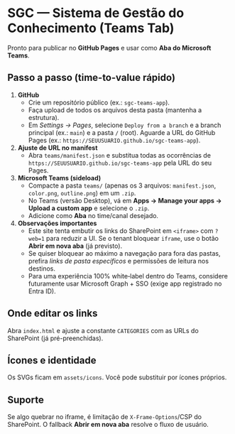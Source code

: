 # SGC — Sistema de Gestão do Conhecimento (Teams Tab)
Pronto para publicar no **GitHub Pages** e usar como **Aba do Microsoft Teams**.

## Passo a passo (time-to-value rápido)
1) **GitHub**
   - Crie um repositório público (ex.: `sgc-teams-app`).
   - Faça upload de todos os arquivos desta pasta (mantenha a estrutura).
   - Em *Settings → Pages*, selecione `Deploy from a branch` e a branch principal (ex.: `main`) e a pasta `/` (root). Aguarde a URL do GitHub Pages (ex.: `https://SEUUSUARIO.github.io/sgc-teams-app`).
2) **Ajuste de URL no manifest**
   - Abra `teams/manifest.json` e substitua todas as ocorrências de `https://SEUUSUARIO.github.io/sgc-teams-app` pela URL do seu Pages.
3) **Microsoft Teams (sideload)**
   - Compacte a pasta `teams/` (apenas os 3 arquivos: `manifest.json`, `color.png`, `outline.png`) em um `.zip`.
   - No Teams (versão Desktop), vá em **Apps → Manage your apps → Upload a custom app** e selecione o `.zip`.
   - Adicione como **Aba** no time/canal desejado.
4) **Observações importantes**
   - Este site tenta embutir os links do SharePoint em `<iframe>` com `?web=1` para reduzir a UI. Se o tenant bloquear `iframe`, use o botão **Abrir em nova aba** (já previsto).
   - Se quiser bloquear ao máximo a navegação para fora das pastas, prefira *links de pasta específicos* e permissões de leitura nos destinos.
   - Para uma experiência 100% white‑label dentro do Teams, considere futuramente usar Microsoft Graph + SSO (exige app registrado no Entra ID).

## Onde editar os links
Abra `index.html` e ajuste a constante `CATEGORIES` com as URLs do SharePoint (já pré-preenchidas).

## Ícones e identidade
Os SVGs ficam em `assets/icons`. Você pode substituir por ícones próprios.

## Suporte
Se algo quebrar no iframe, é limitação de `X-Frame-Options`/CSP do SharePoint. O fallback **Abrir em nova aba** resolve o fluxo de usuário.
